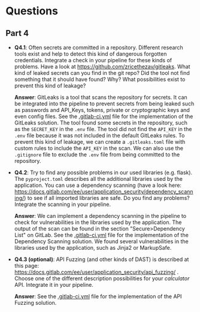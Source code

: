 # Questions

## Part 4
- **Q4.1**: Often secrets are committed in a repository. Different research tools exist and help to detect this kind of dangerous forgotten credentials. Integrate a check in your pipeline for these kinds of problems. Have a look at https://github.com/zricethezav/gitleaks. What kind of leaked secrets can you find in the git repo? Did the tool not find something that it should have found? Why? What possibilities exist to prevent this kind of leakage?

    **Answer**: GitLeaks is a tool that scans the repository for secrets. It can be integrated into the pipeline to prevent secrets from being leaked such as passwords and API_Keys, tokens, private or cryptographic keys and even config files. See the [.gitlab-ci.yml](../.gitlab-ci.yml) file for the implementation of the GitLeaks solution. The tool found some secrets in the repository, such as the `SECRET_KEY` in the `.env` file. The tool did not find the `API_KEY` in the `.env` file because it was not included in the default GitLeaks rules. To prevent this kind of leakage, we can create a `.gitleaks.toml` file with custom rules to include the `API_KEY` in the scan. We can also use the `.gitignore` file to exclude the `.env` file from being committed to the repository.

- **Q4.2**: Try to find any possible problems in our used libraries (e.g. flask). The `pyproject.toml` describes all the additional libraries used by the application. You can use a dependency scanning (have a look here: https://docs.gitlab.com/ee/user/application_security/dependency_scanning/) to see if all imported libraries are safe. Do you find any problems? Integrate the scanning in your pipeline.

    **Answer**: We can implement a dependency scanning in the pipeline to check for vulnerabilities in the libraries used by the application. The output of the scan can be found in the section "Secure>Dependency List" on GitLab. See the [.gitlab-ci.yml](../.gitlab-ci.yml) file for the implementation of the Dependency Scanning solution. We found several vulnerabilities in the libraries used by the application, such as Jinja2 or MarkupSafe.

- **Q4.3 (optional)**: API Fuzzing (and other kinds of DAST) is described at this page: https://docs.gitlab.com/ee/user/application_security/api_fuzzing/ . Choose one of the different description possibilities for your *calculator* API. Integrate it in your pipeline.

    **Answer**: See the [.gitlab-ci.yml](../.gitlab-ci.yml) file for the implementation of the API Fuzzing solution.